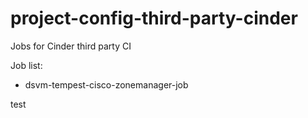 # project-config-third-party-cinder
Jobs for Cinder third party CI 

Job list:
 - dsvm-tempest-cisco-zonemanager-job

test

